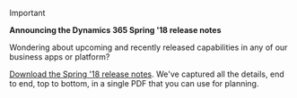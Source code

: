 > [!IMPORTANT]
> **Announcing the Dynamics 365 Spring '18 release notes**
>
> Wondering about upcoming and recently released capabilities in any of our business apps or platform? 
> 
> [Download the Spring '18 release notes](http://download.microsoft.com/download/1/C/0/1C0A4DB7-9CE8-4D25-AC7F-65579E713BA8/ReleaseNotes_Dynamics365_03192018.pdf). We've captured all the details, end to end, top to bottom, in a single PDF that you can use for planning. 
